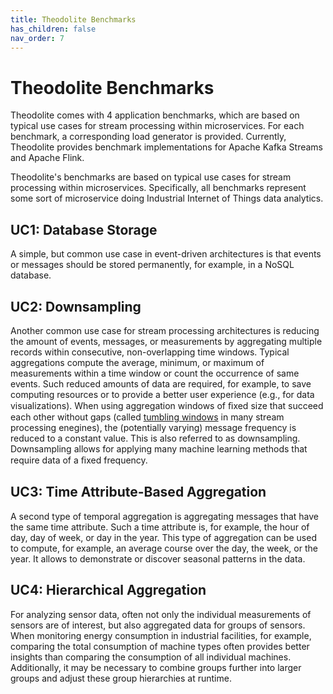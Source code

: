 ```yaml
---
title: Theodolite Benchmarks
has_children: false
nav_order: 7
---
```


# Theodolite Benchmarks

Theodolite comes with 4 application benchmarks, which are based on typical use cases for stream processing within microservices. For each benchmark, a corresponding load generator is provided. Currently, Theodolite provides benchmark implementations for Apache Kafka Streams and Apache Flink.


Theodolite's benchmarks are based on typical use cases for stream processing within microservices. Specifically, all benchmarks represent some sort of microservice doing Industrial Internet of Things data analytics. 

## UC1: Database Storage

A simple, but common use case in event-driven architectures is that events or messages should be stored permanently, for example, in a NoSQL database.


## UC2: Downsampling

Another common use case for stream processing architectures is reducing the amount of events, messages, or measurements by aggregating multiple records within consecutive, non-overlapping time windows. Typical aggregations compute the average, minimum, or maximum of measurements within a time window or
count the occurrence of same events. Such reduced amounts of data are required, for example, to save computing resources or to provide a better user experience (e.g., for data visualizations).
When using aggregation windows of ﬁxed size that succeed each other without gaps (called [tumbling windows](https://kafka.apache.org/20/documentation/streams/developer-guide/dsl-api.html#tumbling-time-windows) in many stream processing enegines), the (potentially varying) message frequency is reduced to a constant value.
This is also referred to as downsampling. Downsampling allows for applying many machine learning methods that require data of a ﬁxed frequency.


## UC3: Time Attribute-Based Aggregation

A second type of temporal aggregation is aggregating messages that have the same time attribute. Such a time attribute is, for example, the hour of day, day of week, or day in the year. This type of aggregation can be used to compute, for example, an average course over the day, the week, or the year. It allows to demonstrate or discover seasonal patterns in the data.

## UC4: Hierarchical Aggregation

For analyzing sensor data, often not only the individual measurements of sensors are of interest, but also aggregated data for
groups of sensors. When monitoring energy consumption in industrial facilities, for example, comparing the total consumption
of machine types often provides better insights than comparing the consumption of all individual machines. Additionally, it may
be necessary to combine groups further into larger groups and adjust these group hierarchies at runtime.
